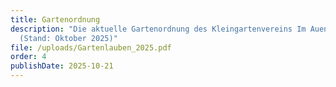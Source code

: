 ```yaml
---
title: Gartenordnung
description: "Die aktuelle Gartenordnung des Kleingartenvereins Im Auenviertel
  (Stand: Oktober 2025)"
file: /uploads/Gartenlauben_2025.pdf
order: 4
publishDate: 2025-10-21
---
```

